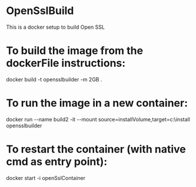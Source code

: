 # OpenSslBuild
This is a docker setup to build Open SSL

# To build the image from the dockerFile instructions:
docker build -t opensslbuilder -m 2GB .

# To run the image in a new container:
docker run --name build2 -it --mount source=installVolume,target=c:\install opensslbuilder

# To restart the container (with native cmd as entry point):
docker start -i openSslContainer